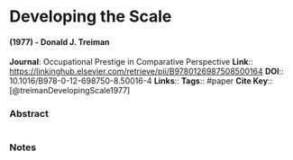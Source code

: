 # Developing the Scale
#### (1977) - Donald J. Treiman
**Journal**: Occupational Prestige in Comparative Perspective
**Link**:: https://linkinghub.elsevier.com/retrieve/pii/B9780126987508500164
**DOI**:: 10.1016/B978-0-12-698750-8.50016-4
**Links**:: 
**Tags**:: #paper
**Cite Key**:: [@treimanDevelopingScale1977]

### Abstract

```

```

### Notes

